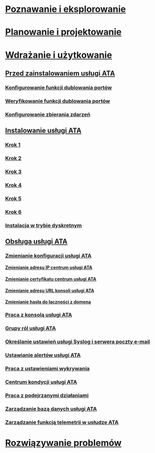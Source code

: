 # [Poznawanie i eksplorowanie](/advanced-threat-analytics/understand-explore/what-is-ata)
# [Planowanie i projektowanie](/advanced-threat-analytics/plan-design/ata-capacity-planning)
# [Wdrażanie i użytkowanie](preinstall-ata.md)
## [Przed zainstalowaniem usługi ATA](preinstall-ata.md)
### [Konfigurowanie funkcji dublowania portów](configure-port-mirroring.md)
### [Weryfikowanie funkcji dublowania portów](validate-port-mirroring.md)
### [Konfigurowanie zbierania zdarzeń](configure-event-collection.md)
## [Instalowanie usługi ATA](install-ata.md)
### [Krok 1](install-ata-step1.md)
### [Krok 2](install-ata-step2.md)
### [Krok 3](install-ata-step3.md)
### [Krok 4](install-ata-step4.md)
### [Krok 5](install-ata-step5.md)
### [Krok 6](install-ata-step6.md)
### [Instalacja w trybie dyskretnym](ata-silent-installation.md)
## [Obsługa usługi ATA](operate-ata.md)
### [Zmienianie konfiguracji usługi ATA](modifying-ata-configuration.md)
#### [Zmienianie adresu IP centrum usługi ATA](modifying-ata-config-centerip.md)
#### [Zmienianie certyfikatu centrum usługi ATA](modifying-ata-config-centercert.md)
#### [Zmienianie adresu URL konsoli usługi ATA](modifying-ata-config-consoleurl.md)
#### [Zmienianie hasła do łączności z domeną](modifying-ata-config-dcpassword.md)
### [Praca z konsolą usługi ATA](working-with-ata-console.md)
### [Grupy ról usługi ATA](ata-role-groups.md)
### [Określanie ustawień usługi Syslog i serwera poczty e-mail](setting-syslog-email-server-settings.md)
### [Ustawianie alertów usługi ATA](setting-ata-alerts.md)
### [Praca z ustawieniami wykrywania](working-with-detection-settings.md)
### [Centrum kondycji usługi ATA](ata-health-center.md)
### [Praca z podejrzanymi działaniami](working-with-suspicious-activities.md)
### [Zarządzanie bazą danych usługi ATA](ata-database-management.md)
### [Zarządzanie funkcją telemetrii w usłudze ATA](manage-telemetry-settings.md)
# [Rozwiązywanie problemów](/advanced-threat-analytics/troubleshoot/troubleshooting-ata-using-logs)


<!--HONumber=Aug16_HO5-->


